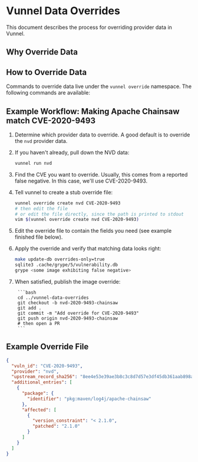 # Vunnel Data Overrides

This document describes the process for overriding provider data in Vunnel.

## Why Override Data

## How to Override Data

Commands to override data live under the `vunnel override` namespace. The following commands are available:

## Example Workflow: Making Apache Chainsaw match CVE-2020-9493

1. Determine which provider data to override. A good default is to override the `nvd` provider data.
2. If you haven't already, pull down the NVD data:

    ```bash
    vunnel run nvd
    ```
3. Find the CVE you want to override. Usually, this comes from a reported false negative. In this case, we'll use CVE-2020-9493.
4.  Tell vunnel to create a stub override file:

    ```bash
    vunnel override create nvd CVE-2020-9493
    # then edit the file
    # or edit the file directly, since the path is printed to stdout
    vim $(vunnel override create nvd CVE-2020-9493)
    ```
5. Edit the override file to contain the fields you need (see example finished file below).

6. Apply the override and verify that matching data looks right:

    ```bash
    make update-db overrides-only=true
    sqlite3 .cache/grype/5/vulnerability.db
    grype <some image exhibiting false negative>
    ```

7. When satisfied, publish the image override:

        ```bash
        cd ../vunnel-data-overrides
        git checkout -b nvd-2020-9493-chainsaw
        git add .
        git commit -m "Add override for CVE-2020-9493"
        git push origin nvd-2020-9493-chainsaw
        # then open a PR
        ```

## Example Override File

```json
{
  "vuln_id": "CVE-2020-9493",
  "provider": "nvd",
  "upstream_record_sha256": "8ee4e53e39ae3b8c3c8d7d57e3df45db361aab898acdd9a01824a2db74bfae05",
  "additional_entries": [
    {
      "package": {
        "identifier": "pkg:maven/log4j/apache-chainsaw"
      },
      "affected": [
        {
          "version_constraint": "< 2.1.0",
          "patched": "2.1.0"
        }
      ]
    }
  ]
}
```
